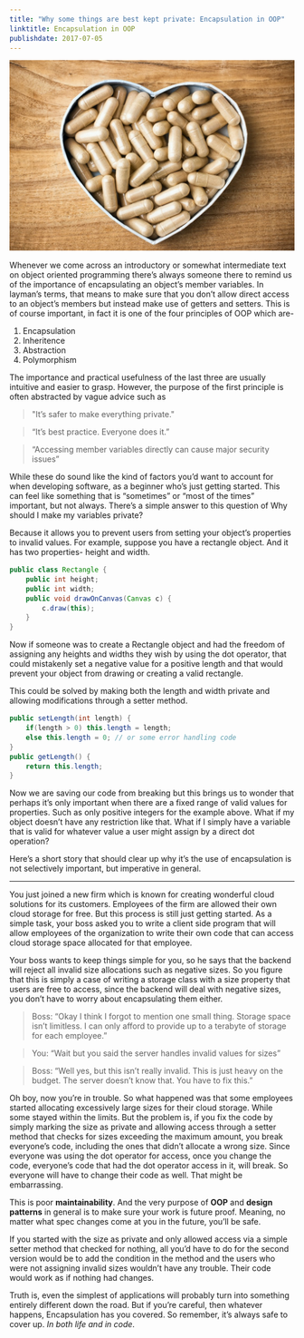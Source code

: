 ```yaml
---
title: "Why some things are best kept private: Encapsulation in OOP"
linktitle: Encapsulation in OOP
publishdate: 2017-07-05
---
```


![Encapsulation](images/encapsulation-oop.jpeg)

Whenever we come across an introductory or somewhat intermediate text on object oriented programming there’s always someone there to remind us of the importance of encapsulating an object’s member variables. In layman’s terms, that means to make sure that you don’t allow direct access to an object’s members but instead make use of getters and setters. This is of course important, in fact it is one of the four principles of OOP which are-

1. Encapsulation
2. Inheritence
3. Abstraction
4. Polymorphism

The importance and practical usefulness of the last three are usually intuitive and easier to grasp. However, the purpose of the first principle is often abstracted by vague advice such as

> "It’s safer to make everything private."
 
> “It’s best practice. Everyone does it.”

> “Accessing member variables directly can cause major security issues”

While these do sound like the kind of factors you’d want to account for when developing software, as a beginner who’s just getting started. This can feel like something that is “sometimes” or “most of the times” important, but not always. There’s a simple answer to this question of Why should I make my variables private?


Because it allows you to prevent users from setting your object’s properties to invalid values. For example, suppose you have a rectangle object. And it has two properties- height and width.

```java
public class Rectangle {
    public int height;
    public int width;
    public void drawOnCanvas(Canvas c) {
        c.draw(this); 
    }    
}
```

Now if someone was to create a Rectangle object and had the freedom of assigning any heights and widths they wish by using the dot operator, that could mistakenly set a negative value for a positive length and that would prevent your object from drawing or creating a valid rectangle.

This could be solved by making both the length and width private and allowing modifications through a setter method.

```java
public setLength(int length) {
    if(length > 0) this.length = length;
    else this.length = 0; // or some error handling code
}
public getLength() {
    return this.length;
}
```

Now we are saving our code from breaking but this brings us to wonder that perhaps it’s only important when there are a fixed range of valid values for properties. Such as only positive integers for the example above. What if my object doesn’t have any restriction like that. What if I simply have a variable that is valid for whatever value a user might assign by a direct dot operation? 

Here’s a short story that should clear up why it’s the use of encapsulation is not selectively important, but imperative in general.

---

You just joined a new firm which is known for creating wonderful cloud solutions for its customers. Employees of the firm are allowed their own cloud storage for free. But this process is still just getting started. As a simple task, your boss asked you to write a client side program that will allow employees of the organization to write their own code that can access cloud storage space allocated for that employee.

Your boss wants to keep things simple for you, so he says that the backend will reject all invalid size allocations such as negative sizes. So you figure that this is simply a case of writing a storage class with a size property that users are free to access, since the backend will deal with negative sizes, you don’t have to worry about encapsulating them either.

> Boss: “Okay I think I forgot to mention one small thing. Storage space isn’t limitless. I can only afford to provide up to a terabyte of storage for each employee.”

> You: “Wait but you said the server handles invalid values for sizes”

> Boss: “Well yes, but this isn’t really invalid. This is just heavy on the budget. The server doesn’t know that. You have to fix this.”

Oh boy, now you’re in trouble. So what happened was that some employees started allocating excessively large sizes for their cloud storage. While some stayed within the limits. But the problem is, if you fix the code by simply marking the size as private and allowing access through a setter method that checks for sizes exceeding the maximum amount, you break everyone’s code, including the ones that didn’t allocate a wrong size. Since everyone was using the dot operator for access, once you change the code, everyone’s code that had the dot operator access in it, will break. So everyone will have to change their code as well. That might be embarrassing.

This is poor **maintainability**. And the very purpose of **OOP** and **design patterns** in general is to make sure your work is future proof. Meaning, no matter what spec changes come at you in the future, you’ll be safe.

If you started with the size as private and only allowed access via a simple setter method that checked for nothing, all you’d have to do for the second version would be to add the condition in the method and the users who were not assigning invalid sizes wouldn’t have any trouble. Their code would work as if nothing had changes.

Truth is, even the simplest of applications will probably turn into something entirely different down the road. But if you’re careful, then whatever happens, Encapsulation has you covered. So remember, it’s always safe to cover up. _In both life and in code_.